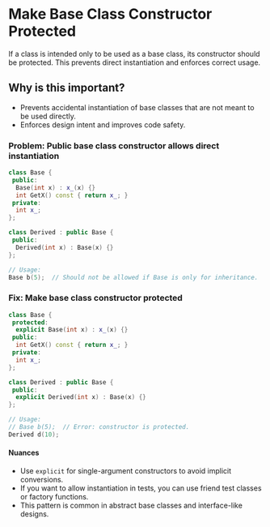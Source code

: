 # Make Base Class Constructor Protected

If a class is intended only to be used as a base class, its constructor should be protected. This prevents direct instantiation and enforces correct usage.

## Why is this important?
- Prevents accidental instantiation of base classes that are not meant to be used directly.
- Enforces design intent and improves code safety.

### Problem: Public base class constructor allows direct instantiation
```cpp
class Base {
 public:
  Base(int x) : x_(x) {}
  int GetX() const { return x_; }
 private:
  int x_;
};

class Derived : public Base {
 public:
  Derived(int x) : Base(x) {}
};

// Usage:
Base b(5);  // Should not be allowed if Base is only for inheritance.
```

### Fix: Make base class constructor protected
```cpp
class Base {
 protected:
  explicit Base(int x) : x_(x) {}
 public:
  int GetX() const { return x_; }
 private:
  int x_;
};

class Derived : public Base {
 public:
  explicit Derived(int x) : Base(x) {}
};

// Usage:
// Base b(5);  // Error: constructor is protected.
Derived d(10);
```

#### Nuances
- Use `explicit` for single-argument constructors to avoid implicit conversions.
- If you want to allow instantiation in tests, you can use friend test classes or factory functions.
- This pattern is common in abstract base classes and interface-like designs.
